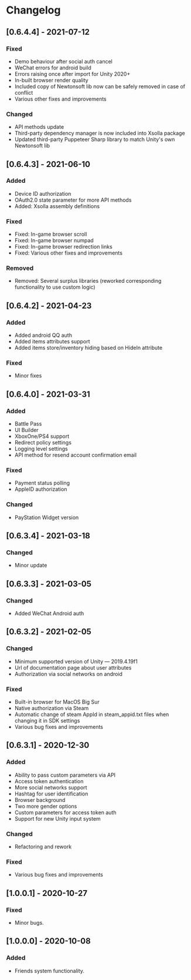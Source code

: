 # Changelog
## [0.6.4.4] - 2021-07-12
### Fixed
- Demo behaviour after social auth cancel
- WeChat errors for android build
- Errors raising once after import for Unity 2020+
- In-built browser render quality
- Included copy of Newtonsoft lib now can be safely removed in case of conflict
- Various other fixes and improvements
### Changed
- API methods update
- Third-party dependency manager is now included into Xsolla package
- Updated third-party Puppeteer Sharp library to match Unity's own Newtonsoft lib

## [0.6.4.3] - 2021-06-10
### Added
- Device ID authorization
- OAuth2.0 state parameter for more API methods
- Added: Xsolla assembly definitions
### Fixed
- Fixed: In-game browser scroll
- Fixed: In-game browser numpad
- Fixed: In-game browser redirection links
- Fixed: Various other fixes and improvements
### Removed
- Removed: Several surplus libraries (reworked corresponding functionality to use custom logic)

## [0.6.4.2] - 2021-04-23
### Added
- Added android QQ auth
- Added items attributes support
- Added items store/inventory hiding based on HideIn attribute
### Fixed
- Minor fixes

## [0.6.4.0] - 2021-03-31
### Added
- Battle Pass
- UI Builder
- XboxOne/PS4 support
- Redirect policy settings
- Logging level settings
- API method for resend account confirmation email
### Fixed
 - Payment status polling
 - AppleID authorization
### Changed
- PayStation Widget version

## [0.6.3.4] - 2021-03-18
### Changed
- Minor update

## [0.6.3.3] - 2021-03-05
### Changed
- Added WeChat Android auth

## [0.6.3.2] - 2021-02-05
### Changed
- Minimum supported version of Unity — 2019.4.19f1
- Url of documentation page about user attributes
- Authorization via social networks on android

### Fixed
- Built-in browser for MacOS Big Sur
- Native authorization via Steam
- Automatic change of steam AppId in steam_appid.txt files when changing it in SDK settings
- Various bug fixes and improvements

## [0.6.3.1] - 2020-12-30
### Added
- Ability to pass custom parameters via API
- Access token authentication
- More social networks support
- Hashtag for user identification
- Browser background
- Two more gender options
- Custom parameters for access token auth
- Support for new Unity input system

### Changed
- Refactoring and rework

### Fixed
- Various bug fixes and improvements

## [1.0.0.1] - 2020-10-27 

### Fixed
- Minor bugs.

## [1.0.0.0] - 2020-10-08 

### Added 
- Friends system functionality.